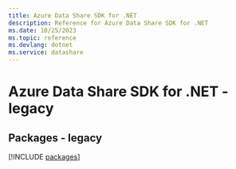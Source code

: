 ```yaml
---
title: Azure Data Share SDK for .NET
description: Reference for Azure Data Share SDK for .NET
ms.date: 10/25/2023
ms.topic: reference
ms.devlang: dotnet
ms.service: datashare
---
```

# Azure Data Share SDK for .NET - legacy
## Packages - legacy
[!INCLUDE [packages](data-share-index.md)]
